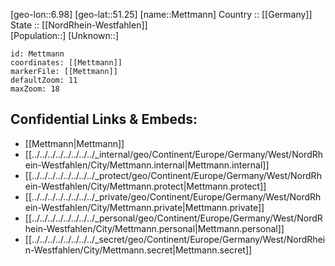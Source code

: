 ﻿---
location: [51.25,6.98] 
mapzoom: [7,12] 
mapmarker: city 
type: City
tags:
- geo/City


SpocWebEntityId: 32445
isDeleted: false
confidential: public

---
[geo-lon::6.98] 
[geo-lat::51.25] 
[name::Mettmann] 
Country :: [[Germany]]  
State :: [[NordRhein-Westfahlen]]  
[Population::] 
[Unknown::] 


```leaflet
id: Mettmann
coordinates: [[Mettmann]] 
markerFile: [[Mettmann]] 
defaultZoom: 11 
maxZoom: 18
```


## Confidential Links & Embeds: 
- [[Mettmann|Mettmann]]  
- [[../../../../../../../../_internal/geo/Continent/Europe/Germany/West/NordRhein-Westfahlen/City/Mettmann.internal|Mettmann.internal]] 
- [[../../../../../../../../_protect/geo/Continent/Europe/Germany/West/NordRhein-Westfahlen/City/Mettmann.protect|Mettmann.protect]] 
- [[../../../../../../../../_private/geo/Continent/Europe/Germany/West/NordRhein-Westfahlen/City/Mettmann.private|Mettmann.private]] 
- [[../../../../../../../../_personal/geo/Continent/Europe/Germany/West/NordRhein-Westfahlen/City/Mettmann.personal|Mettmann.personal]] 
- [[../../../../../../../../_secret/geo/Continent/Europe/Germany/West/NordRhein-Westfahlen/City/Mettmann.secret|Mettmann.secret]] 

